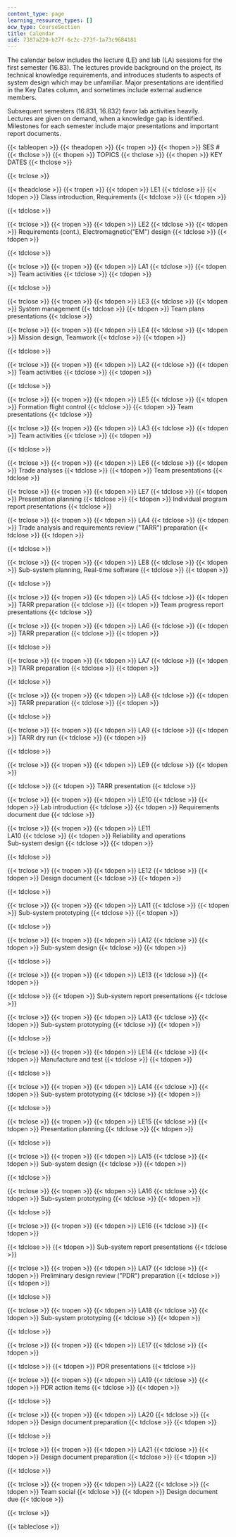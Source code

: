 ```yaml
---
content_type: page
learning_resource_types: []
ocw_type: CourseSection
title: Calendar
uid: 7387a220-b27f-6c2c-273f-1a73c9684181
---
```


The calendar below includes the lecture (LE) and lab (LA) sessions for the first semester (16.83). The lectures provide background on the project, its technical knowledge requirements, and introduces students to aspects of system design which may be unfamiliar. Major presentations are identified in the Key Dates column, and sometimes include external audience members.

Subsequent semesters (16.831, 16.832) favor lab activities heavily.  Lectures are given on demand, when a knowledge gap is identified.  Milestones for each semester include major presentations and important report documents. 

{{< tableopen >}}
{{< theadopen >}}
{{< tropen >}}
{{< thopen >}}
SES #
{{< thclose >}}
{{< thopen >}}
TOPICS
{{< thclose >}}
{{< thopen >}}
KEY DATES
{{< thclose >}}

{{< trclose >}}

{{< theadclose >}}
{{< tropen >}}
{{< tdopen >}}
LE1
{{< tdclose >}}
{{< tdopen >}}
Class introduction, Requirements
{{< tdclose >}}
{{< tdopen >}}

{{< tdclose >}}

{{< trclose >}}
{{< tropen >}}
{{< tdopen >}}
LE2
{{< tdclose >}}
{{< tdopen >}}
Requirements (cont.), Electromagnetic("EM") design
{{< tdclose >}}
{{< tdopen >}}

{{< tdclose >}}

{{< trclose >}}
{{< tropen >}}
{{< tdopen >}}
LA1
{{< tdclose >}}
{{< tdopen >}}
Team activities
{{< tdclose >}}
{{< tdopen >}}

{{< tdclose >}}

{{< trclose >}}
{{< tropen >}}
{{< tdopen >}}
LE3
{{< tdclose >}}
{{< tdopen >}}
System management
{{< tdclose >}}
{{< tdopen >}}
Team plans presentations
{{< tdclose >}}

{{< trclose >}}
{{< tropen >}}
{{< tdopen >}}
LE4
{{< tdclose >}}
{{< tdopen >}}
Mission design, Teamwork
{{< tdclose >}}
{{< tdopen >}}

{{< tdclose >}}

{{< trclose >}}
{{< tropen >}}
{{< tdopen >}}
LA2
{{< tdclose >}}
{{< tdopen >}}
Team activities
{{< tdclose >}}
{{< tdopen >}}

{{< tdclose >}}

{{< trclose >}}
{{< tropen >}}
{{< tdopen >}}
LE5
{{< tdclose >}}
{{< tdopen >}}
Formation flight control
{{< tdclose >}}
{{< tdopen >}}
Team presentations
{{< tdclose >}}

{{< trclose >}}
{{< tropen >}}
{{< tdopen >}}
LA3
{{< tdclose >}}
{{< tdopen >}}
Team activities
{{< tdclose >}}
{{< tdopen >}}

{{< tdclose >}}

{{< trclose >}}
{{< tropen >}}
{{< tdopen >}}
LE6
{{< tdclose >}}
{{< tdopen >}}
Trade analyses
{{< tdclose >}}
{{< tdopen >}}
Team presentations
{{< tdclose >}}

{{< trclose >}}
{{< tropen >}}
{{< tdopen >}}
LE7
{{< tdclose >}}
{{< tdopen >}}
Presentation planning
{{< tdclose >}}
{{< tdopen >}}
Individual program report presentations
{{< tdclose >}}

{{< trclose >}}
{{< tropen >}}
{{< tdopen >}}
LA4
{{< tdclose >}}
{{< tdopen >}}
Trade analysis and requirements review ("TARR") preparation
{{< tdclose >}}
{{< tdopen >}}

{{< tdclose >}}

{{< trclose >}}
{{< tropen >}}
{{< tdopen >}}
LE8
{{< tdclose >}}
{{< tdopen >}}
Sub-system planning, Real-time software
{{< tdclose >}}
{{< tdopen >}}

{{< tdclose >}}

{{< trclose >}}
{{< tropen >}}
{{< tdopen >}}
LA5
{{< tdclose >}}
{{< tdopen >}}
TARR preparation
{{< tdclose >}}
{{< tdopen >}}
Team progress report presentations
{{< tdclose >}}

{{< trclose >}}
{{< tropen >}}
{{< tdopen >}}
LA6
{{< tdclose >}}
{{< tdopen >}}
TARR preparation
{{< tdclose >}}
{{< tdopen >}}

{{< tdclose >}}

{{< trclose >}}
{{< tropen >}}
{{< tdopen >}}
LA7
{{< tdclose >}}
{{< tdopen >}}
TARR preparation
{{< tdclose >}}
{{< tdopen >}}

{{< tdclose >}}

{{< trclose >}}
{{< tropen >}}
{{< tdopen >}}
LA8
{{< tdclose >}}
{{< tdopen >}}
TARR preparation
{{< tdclose >}}
{{< tdopen >}}

{{< tdclose >}}

{{< trclose >}}
{{< tropen >}}
{{< tdopen >}}
LA9
{{< tdclose >}}
{{< tdopen >}}
TARR dry run
{{< tdclose >}}
{{< tdopen >}}

{{< tdclose >}}

{{< trclose >}}
{{< tropen >}}
{{< tdopen >}}
LE9
{{< tdclose >}}
{{< tdopen >}}

{{< tdclose >}}
{{< tdopen >}}
TARR presentation
{{< tdclose >}}

{{< trclose >}}
{{< tropen >}}
{{< tdopen >}}
LE10
{{< tdclose >}}
{{< tdopen >}}
Lab introduction
{{< tdclose >}}
{{< tdopen >}}
Requirements document due
{{< tdclose >}}

{{< trclose >}}
{{< tropen >}}
{{< tdopen >}}
LE11  
LA10
{{< tdclose >}}
{{< tdopen >}}
Reliability and operations  
Sub-system design
{{< tdclose >}}
{{< tdopen >}}

{{< tdclose >}}

{{< trclose >}}
{{< tropen >}}
{{< tdopen >}}
LE12
{{< tdclose >}}
{{< tdopen >}}
Design document
{{< tdclose >}}
{{< tdopen >}}

{{< tdclose >}}

{{< trclose >}}
{{< tropen >}}
{{< tdopen >}}
LA11
{{< tdclose >}}
{{< tdopen >}}
Sub-system prototyping
{{< tdclose >}}
{{< tdopen >}}

{{< tdclose >}}

{{< trclose >}}
{{< tropen >}}
{{< tdopen >}}
LA12
{{< tdclose >}}
{{< tdopen >}}
Sub-system design
{{< tdclose >}}
{{< tdopen >}}

{{< tdclose >}}

{{< trclose >}}
{{< tropen >}}
{{< tdopen >}}
LE13
{{< tdclose >}}
{{< tdopen >}}

{{< tdclose >}}
{{< tdopen >}}
Sub-system report presentations
{{< tdclose >}}

{{< trclose >}}
{{< tropen >}}
{{< tdopen >}}
LA13
{{< tdclose >}}
{{< tdopen >}}
Sub-system prototyping
{{< tdclose >}}
{{< tdopen >}}

{{< tdclose >}}

{{< trclose >}}
{{< tropen >}}
{{< tdopen >}}
LE14
{{< tdclose >}}
{{< tdopen >}}
Manufacture and test
{{< tdclose >}}
{{< tdopen >}}

{{< tdclose >}}

{{< trclose >}}
{{< tropen >}}
{{< tdopen >}}
LA14
{{< tdclose >}}
{{< tdopen >}}
Sub-system prototyping
{{< tdclose >}}
{{< tdopen >}}

{{< tdclose >}}

{{< trclose >}}
{{< tropen >}}
{{< tdopen >}}
LE15
{{< tdclose >}}
{{< tdopen >}}
Presentation planning
{{< tdclose >}}
{{< tdopen >}}

{{< tdclose >}}

{{< trclose >}}
{{< tropen >}}
{{< tdopen >}}
LA15
{{< tdclose >}}
{{< tdopen >}}
Sub-system design
{{< tdclose >}}
{{< tdopen >}}

{{< tdclose >}}

{{< trclose >}}
{{< tropen >}}
{{< tdopen >}}
LA16
{{< tdclose >}}
{{< tdopen >}}
Sub-system prototyping
{{< tdclose >}}
{{< tdopen >}}

{{< tdclose >}}

{{< trclose >}}
{{< tropen >}}
{{< tdopen >}}
LE16
{{< tdclose >}}
{{< tdopen >}}

{{< tdclose >}}
{{< tdopen >}}
Sub-system report presentations
{{< tdclose >}}

{{< trclose >}}
{{< tropen >}}
{{< tdopen >}}
LA17
{{< tdclose >}}
{{< tdopen >}}
Preliminary design review ("PDR") preparation
{{< tdclose >}}
{{< tdopen >}}

{{< tdclose >}}

{{< trclose >}}
{{< tropen >}}
{{< tdopen >}}
LA18
{{< tdclose >}}
{{< tdopen >}}
Sub-system prototyping
{{< tdclose >}}
{{< tdopen >}}

{{< tdclose >}}

{{< trclose >}}
{{< tropen >}}
{{< tdopen >}}
LE17
{{< tdclose >}}
{{< tdopen >}}

{{< tdclose >}}
{{< tdopen >}}
PDR presentations
{{< tdclose >}}

{{< trclose >}}
{{< tropen >}}
{{< tdopen >}}
LA19
{{< tdclose >}}
{{< tdopen >}}
PDR action items
{{< tdclose >}}
{{< tdopen >}}

{{< tdclose >}}

{{< trclose >}}
{{< tropen >}}
{{< tdopen >}}
LA20
{{< tdclose >}}
{{< tdopen >}}
Design document preparation
{{< tdclose >}}
{{< tdopen >}}

{{< tdclose >}}

{{< trclose >}}
{{< tropen >}}
{{< tdopen >}}
LA21
{{< tdclose >}}
{{< tdopen >}}
Design document preparation
{{< tdclose >}}
{{< tdopen >}}

{{< tdclose >}}

{{< trclose >}}
{{< tropen >}}
{{< tdopen >}}
LA22
{{< tdclose >}}
{{< tdopen >}}
Team social
{{< tdclose >}}
{{< tdopen >}}
Design document due
{{< tdclose >}}

{{< trclose >}}

{{< tableclose >}}